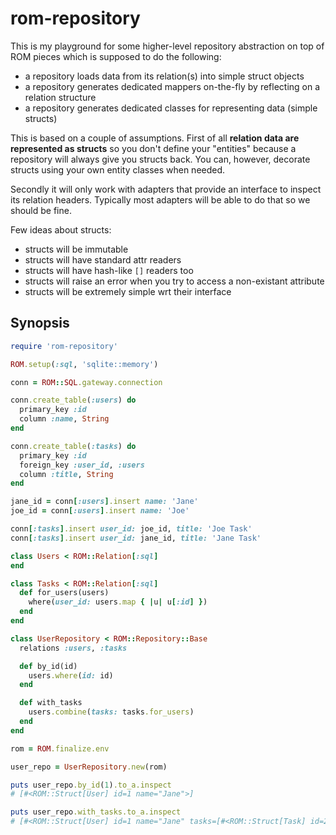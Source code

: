 # rom-repository

This is my playground for some higher-level repository abstraction on top of ROM
pieces which is supposed to do the following:

* a repository loads data from its relation(s) into simple struct objects
* a repository generates dedicated mappers on-the-fly by reflecting on a relation structure
* a repository generates dedicated classes for representing data (simple structs)

This is based on a couple of assumptions. First of all **relation data are represented
as structs** so you don't define your "entities" because a repository will always
give you structs back. You can, however, decorate structs using your own entity
classes when needed.

Secondly it will only work with adapters that provide an interface to inspect its
relation headers. Typically most adapters will be able to do that so we should be
fine.

Few ideas about structs:

* structs will be immutable
* structs will have standard attr readers
* structs will have hash-like `[]` readers too
* structs will raise an error when you try to access a non-existant attribute
* structs will be extremely simple wrt their interface

## Synopsis

``` ruby
require 'rom-repository'

ROM.setup(:sql, 'sqlite::memory')

conn = ROM::SQL.gateway.connection

conn.create_table(:users) do
  primary_key :id
  column :name, String
end

conn.create_table(:tasks) do
  primary_key :id
  foreign_key :user_id, :users
  column :title, String
end

jane_id = conn[:users].insert name: 'Jane'
joe_id = conn[:users].insert name: 'Joe'

conn[:tasks].insert user_id: joe_id, title: 'Joe Task'
conn[:tasks].insert user_id: jane_id, title: 'Jane Task'

class Users < ROM::Relation[:sql]
end

class Tasks < ROM::Relation[:sql]
  def for_users(users)
    where(user_id: users.map { |u| u[:id] })
  end
end

class UserRepository < ROM::Repository::Base
  relations :users, :tasks

  def by_id(id)
    users.where(id: id)
  end

  def with_tasks
    users.combine(tasks: tasks.for_users)
  end
end

rom = ROM.finalize.env

user_repo = UserRepository.new(rom)

puts user_repo.by_id(1).to_a.inspect
# [#<ROM::Struct[User] id=1 name="Jane">]

puts user_repo.with_tasks.to_a.inspect
# [#<ROM::Struct[User] id=1 name="Jane" tasks=[#<ROM::Struct[Task] id=2 user_id=1 title="Jane Task">]>, #<ROM::Struct[User] id=2 name="Joe" tasks=[#<ROM::Struct[Task] id=1 user_id=2 title="Joe Task">]>]
```
